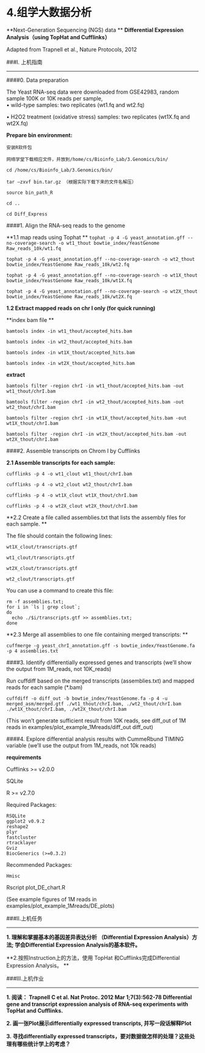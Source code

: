 # 4.组学大数据分析

**Next-Generation Sequencing (NGS) data **
**Differential Expression Analysis（using TopHat and Cufflinks）**


Adapted from Trapnell et al., Nature Protocols, 2012

###I. 上机指南

---


####0. Data preparation

The Yeast RNA-seq data were downloaded from GSE42983, random sample 100K or 10K reads per sample,  
•	wild-type samples:  two replicates (wt1.fq and wt2.fq)
    
•	H2O2 treatment (oxidative stress) samples: two replicates (wt1X.fq and wt2X.fq)

**Prepare bin environment:**
  
```
安装R软件包

网络学堂下载相应文件，并放到/home/cs/Bioinfo_Lab/3.Genomics/bin/

cd /home/cs/Bioinfo_Lab/3.Genomics/bin/

tar –zxvf bin.tar.gz （根据实际下载下来的文件名解压）

source bin_path_R

cd ..

cd Diff_Express
```

####1. Align the RNA-seq reads to the genome

**1.1 map reads using Tophat **
``tophat -p 4 -G yeast_annotation.gff --no-coverage-search -o wt1_thout bowtie_index/YeastGenome Raw_reads_10k/wt1.fq 
``

``
tophat -p 4 -G yeast_annotation.gff --no-coverage-search -o wt2_thout bowtie_index/YeastGenome Raw_reads_10k/wt2.fq 
``

``
tophat -p 4 -G yeast_annotation.gff --no-coverage-search -o wt1X_thout bowtie_index/YeastGenome Raw_reads_10k/wt1X.fq 
``

``
tophat -p 4 -G yeast_annotation.gff --no-coverage-search -o wt2X_thout  bowtie_index/YeastGenome Raw_reads_10k/wt2X.fq 
``

**1.2 Extract mapped reads on chr I  only (for quick running)**

**index bam file **
```
bamtools index -in wt1_thout/accepted_hits.bam 

bamtools index -in wt2_thout/accepted_hits.bam 

bamtools index -in wt1X_thout/accepted_hits.bam

bamtools index -in wt2X_thout/accepted_hits.bam 
```
**extract**

```
bamtools filter -region chrI -in wt1_thout/accepted_hits.bam -out wt1_thout/chrI.bam

bamtools filter -region chrI -in wt2_thout/accepted_hits.bam -out wt2_thout/chrI.bam

bamtools filter -region chrI -in wt1X_thout/accepted_hits.bam -out wt1X_thout/chrI.bam

bamtools filter -region chrI -in wt2X_thout/accepted_hits.bam -out wt2X_thout/chrI.bam
```





####2. Assemble transcripts on Chrom I by Cufflinks 

**2.1 Assemble transcripts for each sample:**
```
cufflinks -p 4 -o wt1_clout wt1_thout/chrI.bam 

cufflinks -p 4 -o wt2_clout wt2_thout/chrI.bam 

cufflinks -p 4 -o wt1X_clout wt1X_thout/chrI.bam 

cufflinks -p 4 -o wt2X_clout wt2X_thout/chrI.bam 
```

**2.2 Create a file called assemblies.txt that lists the assembly files for each sample. **

The file should contain the following lines:

```
wt1X_clout/transcripts.gtf

wt1_clout/transcripts.gtf

wt2X_clout/transcripts.gtf

wt2_clout/transcripts.gtf
```

You can use a command to create this file:

```
rm -f assemblies.txt;
for i in `ls | grep clout`;
do 
  echo ./$i/transcripts.gtf >> assemblies.txt;
done
```


**2.3 Merge all assemblies to one file containing merged transcripts: **

``
cuffmerge -g yeast_chrI_annotation.gff -s bowtie_index/YeastGenome.fa  -p 4 assemblies.txt  
``



####3. Identify differentially expressed genes and transcripts 
(we’ll show the output from 1M_reads, not 10K_reads)

Run cuffdiff based on the merged transcripts (assemblies.txt) and mapped reads for each sample (*.bam)

``
cuffdiff -o diff_out -b bowtie_index/YeastGenome.fa -p 4 -u merged_asm/merged.gtf ./wt1_thout/chrI.bam, ./wt2_thout/chrI.bam   ./wt1X_thout/chrI.bam, ./wt2X_thout/chrI.bam  
``

(This won’t generate sufficient result from 10K reads, see diff_out of 1M reads in examples/plot_example_1Mreads/diff_out diff_out)




####4. Explore differential analysis results with CummeRbund TIMING variable
(we’ll use the output from 1M_reads, not 10k reads)

**requirements**

Cufflinks >= v2.0.0

SQLite

R >= v2.7.0

Required Packages:

    RSQLite
    ggplot2 v0.9.2
    reshape2
    plyr
    fastcluster
    rtracklayer
    Gviz
    BiocGenerics (>=0.3.2)
Recommended Packages:     

    Hmisc


Rscript  plot_DE_chart.R

(See example figures of 1M reads in examples/plot_example_1Mreads/DE_plots)


###II.上机任务

---
**1. 理解和掌握基本的基因差异表达分析 （Differential Expression Analysis）方法; 学会Differential Expression Analysis的基本软件。**

**2.按照Instruction上的方法，使用 TopHat 和Cufflinks完成Differential Expression Analysis。 
**

###III.上机作业

---
**1. 阅读： Trapnell C  et al.    Nat Protoc. 2012 Mar 1;7(3):562-78   Differential gene and transcript expression analysis of RNA-seq experiments with TopHat and Cufflinks.**

**2. 画一张Plot展示differentially expressed transcripts, 并写一段话解释Plot**

**3. 寻找differentially expressed transcripts，要对数据做怎样的处理？这些处理有哪些统计学上的考虑？**




